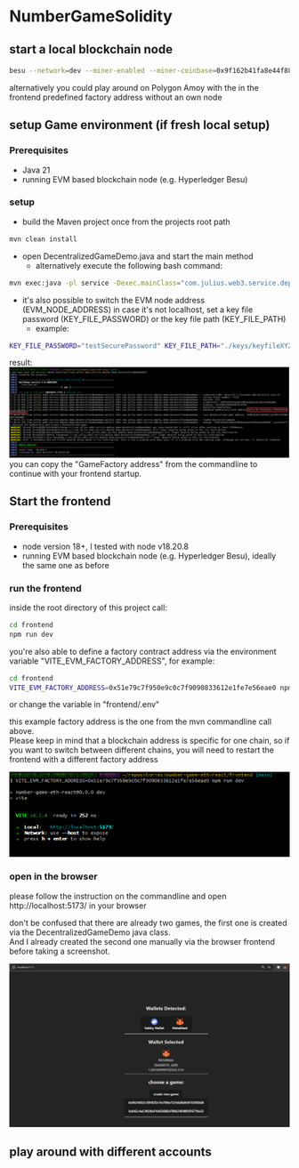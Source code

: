 # NumberGameSolidity

## start a local blockchain node
``` bash
besu --network=dev --miner-enabled --miner-coinbase=0x9f162b41fa8e44f885bedae410418145a4e8ed06 --rpc-http-cors-origins="all" --host-allowlist="*" --rpc-ws-enabled --rpc-http-enabled --data-path=/tmp/tmpDatdir
```

alternatively you could play around on Polygon Amoy with the in the frontend predefined factory address without an own node

## setup Game environment (if fresh local setup)

### Prerequisites
* Java 21
* running EVM based blockchain node (e.g. Hyperledger Besu)

### setup
* build the Maven project once from the projects root path
``` bash
mvn clean install
``` 
* open DecentralizedGameDemo.java and start the main method
  * alternatively execute the following bash command: 
``` bash
mvn exec:java -pl service -Dexec.mainClass="com.julius.web3.service.deploy.demo.DecentralizedGameDemo"
```
* it's also possible to switch the EVM node address (EVM_NODE_ADDRESS) in case it's not localhost, set a key file password (KEY_FILE_PASSWORD) or the key file path (KEY_FILE_PATH)
  * example:
``` bash
KEY_FILE_PASSWORD="testSecurePassword" KEY_FILE_PATH="./keys/keyfileXYZ.json" EVM_NODE_ADDRESS="http://localhost:8545/" mvn exec:java -pl service -Dexec.mainClass="com.julius.web3.service.deploy.demo.DecentralizedGameDemo"
```

result:
![maven demo](doc/mvn_DecentralizedGameDemo.png)
you can copy the "GameFactory address" from the commandline to continue with your frontend startup.

## Start the frontend

### Prerequisites
* node version 18+, I tested with node v18.20.8
* running EVM based blockchain node (e.g. Hyperledger Besu), ideally the same one as before

### run the frontend
inside the root directory of this project call:

``` bash
cd frontend
npm run dev
```

you're also able to define a factory contract address via the environment variable "VITE_EVM_FACTORY_ADDRESS", for example:
``` bash
cd frontend
VITE_EVM_FACTORY_ADDRESS=0x51e79c7f950e9c0c7f9090833612e1fe7e56eae0 npm run dev
```
or change the variable in "frontend/.env"

this example factory address is the one from the mvn commandline call above.\
Please keep in mind that a blockchain address is specific for one chain, so if you want to switch between different chains, you will need to restart the frontend with a different factory address

![frontend](doc/frontend_started_env.png)

### open in the browser
please follow the instruction on the commandline and open http://localhost:5173/ in your browser

don't be confused that there are already two games, the first one is created via the DecentralizedGameDemo java class.\
And I already created the second one manually via the browser frontend before taking a screenshot.

![browser frontend](doc/browser_frontend.png)

## play around with different accounts